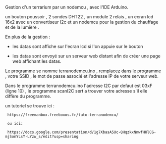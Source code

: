 Gestion d'un terrarium par un nodemcu , avec l'IDE Arduino.

un bouton poussoir , 2 sondes DHT22 , un module 2 relais , un ecran lcd 16x2 avec un convertiseur I2c et un nodemcu pour la  gestion du chauffage et de la lumière .

En plus de la gestion :

- les datas sont affiche sur l'ecran lcd si l'on appuie sur le bouton

- les datas sont envoyé sur un serveur web distant afin de créer une page web affichant les datas.

Le programme se nomme terranodemcu.ino , remplacez dans le programme , votre SSID , le mot de passe associé et l'adresse IP de votre serveur web.

Dans le programme terranodemcu.ino l'adresse I2C par defaut est 03xF (ligne 10) , le programme scanI2C sert a trouver votre adresse s'il elle diffère du programme.

un tutoriel se trouve ici :

    
     https://freemanbox.freeboxos.fr/tuto-terranodemcu/
     
     ou ici:
     
     https://docs.google.com/presentation/d/1g7XbasA5Uc-QHqzkxNnwfHUlCG-mjSonYLsY-LYzw_s/edit?usp=sharing
     
